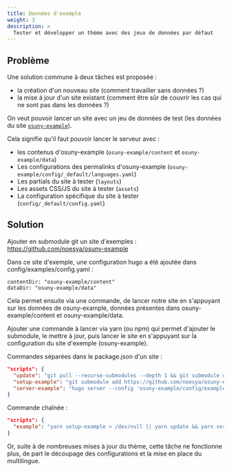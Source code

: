 ```yaml
---
title: Données d'exemple
weight: 3
description: >
  Tester et développer un thème avec des jeux de données par défaut
---
```


## Problème

Une solution commune à deux tâches est proposée :
- la création d'un nouveau site (comment travailler sans données ?)
- la mise à jour d'un site existant (comment être sûr de couvrir les cas qui ne sont pas dans les données ?)

On veut pouvoir lancer un site avec un jeu de données de test (les données du site [`osuny-example`](https://example.osuny.org)).

Cela signifie qu'il faut pouvoir lancer le serveur avec :
- les contenus d'osuny-example (`osuny-example/content` et `osuny-example/data`)
- Les configurations des permalinks d'osuny-example (`osuny-example/config/_default/languages.yaml`)
- Les partials du site à tester (`layouts`)
- Les assets CSS/JS du site à tester (`assets`)
- La configuration spécifique du site à tester (`config/_default/config.yaml`)

## Solution

Ajouter en submodule git un site d'exemples : https://github.com/noesya/osuny-example

Dans ce site d'exemple, une configuration hugo a été ajoutée dans config/examples/config.yaml :

```
contentDir: "osuny-example/content"
dataDir: "osuny-example/data"
```

Cela permet ensuite via une commande, de lancer notre site en s'appuyant sur les données de osuny-example, données présentes dans osuny-example/content et  osuny-example/data.

Ajouter une commande à lancer via yarn (ou npm) qui permet d'ajouter le submodule, le mettre à jour, puis lancer le site en s'appuyant sur la configuration du site d'exemple (osuny-example).

Commandes séparées dans le package.json d'un site :

```json
"scripts": {
  "update": "git pull --recurse-submodules --depth 1 && git submodule update --remote",
  "setup-example": "git submodule add https://github.com/noesya/osuny-example",
  "server-example": "hugo server --config 'osuny-example/config/example/config.yaml'",
}
```

Commande chaînée :

```json
"scripts": {
  "example": "yarn setup-example > /dev/null || yarn update && yarn server-example"
}
```

Or, suite à de nombreuses mises à jour du thème, cette tâche ne fonctionne plus, de part le découpage des configurations et la mise en place du multilingue.
